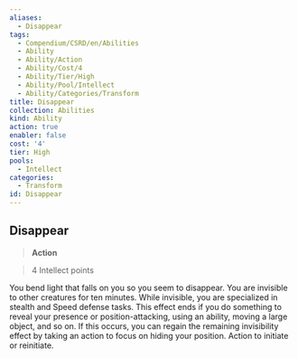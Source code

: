 ```yaml
---
aliases:
  - Disappear
tags:
  - Compendium/CSRD/en/Abilities
  - Ability
  - Ability/Action
  - Ability/Cost/4
  - Ability/Tier/High
  - Ability/Pool/Intellect
  - Ability/Categories/Transform
title: Disappear
collection: Abilities
kind: Ability
action: true
enabler: false
cost: '4'
tier: High
pools:
  - Intellect
categories:
  - Transform
id: Disappear
---
```

## Disappear    
>**Action**    
>4 Intellect points  
    
You bend light that falls on you so you seem to disappear. You are invisible to other creatures for ten minutes. While invisible, you are specialized in stealth and Speed defense tasks. This effect ends if you do something to reveal your presence or position-attacking, using an ability, moving a large object, and so on. If this occurs, you can regain the remaining invisibility effect by taking an action to focus on hiding your position. Action to initiate or reinitiate.
